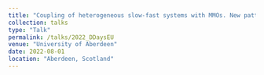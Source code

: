 ```yaml
---
title: "Coupling of heterogeneous slow-fast systems with MMOs. New patterns and ROM simulations”"
collection: talks
type: "Talk"
permalink: /talks/2022_DDaysEU
venue: "University of Aberdeen"
date: 2022-08-01
location: "Aberdeen, Scotland"
---
```


